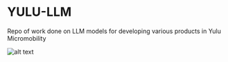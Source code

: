 # YULU-LLM
Repo of work done on LLM models for developing various products in Yulu Micromobility 


![alt text]([https://github.com/rag9704/YULU-LLM/blob/main/Images/LLM_Bot.jpg])

